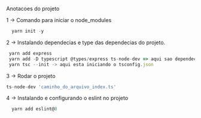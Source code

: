 Anotacoes do projeto

1 -> Comando para iniciar o node_modules

```java
  yarn init -y
```

2 -> Instalando dependecias e type das dependecias do projeto.

```JavaScript
 yarn add express
 yarn add -D typescript @types/express ts-node-dev => aqui sao dependecias de dev
 yarn tsc --init -> aqui esta iniciando o tsconfig.json
```

3 -> Rodar o projeto

```JavaScript
ts-node-dev 'caminho_do_arquivo_index.ts'
```

4 -> Instalando e configurando o eslint no projeto

```JavaScript
  yarn add eslint@8
```
